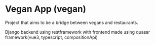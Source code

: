 # Vegan App (vegan)

Project that aims to be a bridge between vegans and restaurants.

Django backend using restframework with frontend made using quasar framework(vue3, typescript, compositionApi)
